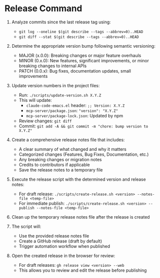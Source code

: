 # Release Command

1. Analyze commits since the last release tag using:
   - `git log --oneline $(git describe --tags --abbrev=0)..HEAD`
   - `git diff --stat $(git describe --tags --abbrev=0)..HEAD`

2. Determine the appropriate version bump following semantic versioning:
   - MAJOR (x.0.0): Breaking changes or major feature overhauls
   - MINOR (0.x.0): New features, significant improvements, or minor breaking changes to internal APIs
   - PATCH (0.0.x): Bug fixes, documentation updates, small improvements

3. Update version numbers in the project files:
   - Run: `./scripts/update-version.sh X.Y.Z`
   - This will update:
     - `claude-code-emacs.el` header: `;; Version: X.Y.Z`
     - `mcp-server/package.json`: `"version": "X.Y.Z"`
     - `mcp-server/package-lock.json`: Updated by npm
   - Review changes: `git diff`
   - Commit: `git add -A && git commit -m "chore: bump version to X.Y.Z"`

4. Create a comprehensive release notes file that includes:
   - A clear summary of what changed and why it matters
   - Categorized changes (Features, Bug Fixes, Documentation, etc.)
   - Any breaking changes or migration notes
   - Credits to contributors if applicable
   - Save the release notes to a temporary file

5. Execute the release script with the determined version and release notes:
   - For draft release: `./scripts/create-release.sh <version> --notes-file <temp-file>`
   - For immediate publish: `./scripts/create-release.sh <version> --publish --notes-file <temp-file>`

6. Clean up the temporary release notes file after the release is created

7. The script will:
   - Use the provided release notes file
   - Create a GitHub release (draft by default)
   - Trigger automation workflow when published

8. Open the created release in the browser for review:
   - For draft releases: `gh release view <version> --web`
   - This allows you to review and edit the release before publishing
